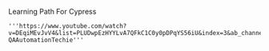 Learning Path For Cypress

    '''https://www.youtube.com/watch?v=DEqiMEvJvV4&list=PLUDwpEzHYYLvA7QFkC1C0y0pDPqYS56iU&index=3&ab_channel=SDET-QAAutomationTechie'''

